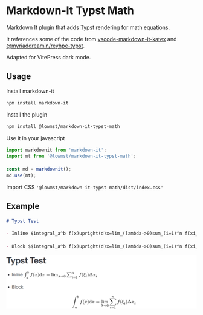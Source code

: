 # Markdown-It Typst Math

Markdown It plugin that adds [Typst](https://github.com/typst/typst) rendering for math equations.

It references some of the code from [vscode-markdown-it-katex](https://github.com/microsoft/vscode-markdown-it-katex) and [@myriaddreamin/reyhpe-typst](https://www.npmjs.com/package/@myriaddreamin/rehype-typst).

Adapted for VitePress dark mode.
## Usage

Install markdown-it

```bash
npm install markdown-it
```

Install the plugin

```bash
npm install @lowmst/markdown-it-typst-math
```

Use it in your javascript

```javascript
import markdownit from 'markdown-it';
import mt from '@lowmst/markdown-it-typst-math';

const md = markdownit();
md.use(mt);
```

Import CSS `'@lowmst/markdown-it-typst-math/dist/index.css'`

## Example

```markdown
# Typst Test

- Inline $integral_a^b f(x)upright(d)x=lim_(lambda->0)sum_(i=1)^n f(xi_i)Delta x_i$

- Block $$integral_a^b f(x)upright(d)x=lim_(lambda->0)sum_(i=1)^n f(xi_i)Delta x_i$$
```

![image](https://raw.githubusercontent.com/Lowmst/markdown-it-typst-math/master/image/example.png)